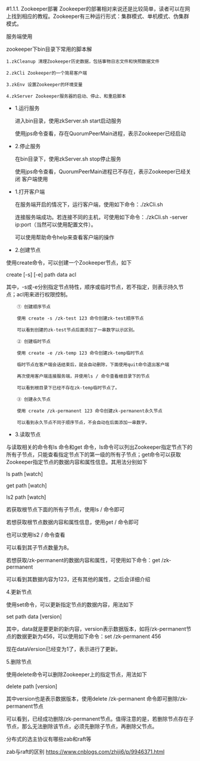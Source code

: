 #1.1.1. Zookeeper部署
Zookeeper的部署相对来说还是比较简单，读者可以在网上找到相应的教程。Zookeeper有三种运行形式：集群模式、单机模式、伪集群模式。

服务端使用

zookeeper下bin目录下常用的脚本解

    1.zkCleanup 清理Zookeeper历史数据，包括事物日志文件和快照数据文件
    
    2.zkCli Zookeeper的一个简易客户端
    
    3.zkEnv 设置Zookeeper的环境变量
    
    4.zkServer Zookeeper服务器的启动、停止、和重启脚本

* 1.运行服务

    进入bin目录，使用zkServer.sh start启动服务
    
    使用jps命令查看，存在QuorumPeerMain进程，表示Zookeeper已经启动
* 2.停止服务

    在bin目录下，使用zkServer.sh stop停止服务
    
    使用jps命令查看，QuorumPeerMain进程已不存在，表示Zookeeper已经关闭
客户端使用

* 1.打开客户端

    在服务端开启的情况下，运行客户端，使用如下命令：./zkCli.sh
   
    连接服务端成功。若连接不同的主机，可使用如下命令：./zkCli.sh -server ip:port（当然可以使用配置文件）。            
    
    可以使用帮助命令help来查看客户端的操作
 * 2.创建节点
 
 使用create命令，可以创建一个Zookeeper节点，如下
 
 create [-s] [-e] path data acl
 
 其中，-s或-e分别指定节点特性，顺序或临时节点，若不指定，则表示持久节点；acl用来进行权限控制。
 
        ① 创建顺序节点   
        
        使用 create -s /zk-test 123 命令创建zk-test顺序节点
        
        可以看到创建的zk-test节点后面添加了一串数字以示区别。
        
        ② 创建临时节点
        
        使用 create -e /zk-temp 123 命令创建zk-temp临时节点
        
        临时节点在客户端会话结束后，就会自动删除，下面使用quit命令退出客户端
        
        再次使用客户端连接服务端，并使用ls / 命令查看根目录下的节点
        
        可以看到根目录下已经不存在zk-temp临时节点了。
        
        ③ 创建永久节点
        
        使用 create /zk-permanent 123 命令创建zk-permanent永久节点
        
        可以看到永久节点不同于顺序节点，不会自动在后面添加一串数字。
        
    
* 3.读取节点    

与读取相关的命令有ls 命令和get 命令，ls命令可以列出Zookeeper指定节点下的所有子节点，只能查看指定节点下的第一级的所有子节点；get命令可以获取Zookeeper指定节点的数据内容和属性信息。其用法分别如下

ls path [watch]

get path [watch]

ls2 path [watch]

若获取根节点下面的所有子节点，使用ls / 命令即可

若想获取根节点数据内容和属性信息，使用get / 命令即可

也可以使用ls2 / 命令查看

可以看到其子节点数量为8。

若想获取/zk-permanent的数据内容和属性，可使用如下命令：get /zk-permanent

可以看到其数据内容为123，还有其他的属性，之后会详细介绍

4.更新节点

使用set命令，可以更新指定节点的数据内容，用法如下

set path data [version]

其中，data就是要更新的新内容，version表示数据版本，如将/zk-permanent节点的数据更新为456，可以使用如下命令：set /zk-permanent 456

现在dataVersion已经变为1了，表示进行了更新。

5.删除节点

使用delete命令可以删除Zookeeper上的指定节点，用法如下

delete path [version]

其中version也是表示数据版本，使用delete /zk-permanent 命令即可删除/zk-permanent节点

可以看到，已经成功删除/zk-permanent节点。值得注意的是，若删除节点存在子节点，那么无法删除该节点，必须先删除子节点，再删除父节点。


分布式的选主协议有哪些zab和raft等

zab与raft的区别
https://www.cnblogs.com/zhiji6/p/9946371.html